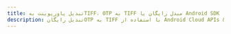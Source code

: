 ---title: تبدیل پاورپوینت بهTIFF، OTP به TIFF مبدل رایگان یا Android SDKdescription: تبدیل رایگانOTP به TIFF با استفاده از Android Cloud APIs & SDK. همچنین اسناد Microsoft PowerPoint را در Cloud ایجاد، ویرایش و رندر کنید.---